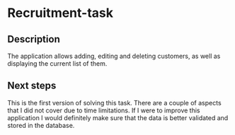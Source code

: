# Recruitment-task

## Description



The application allows adding, editing and deleting customers, as well as displaying the current list of them.

## Next steps

This is the first version of solving this task. There are a couple of aspects that I did not cover due to time limitations. 
If I were to improve this application I would definitely make sure that the data is better validated and stored in the database.

